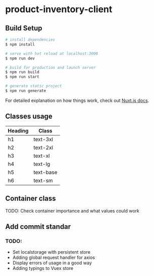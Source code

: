 # product-inventory-client

## Build Setup

```bash
# install dependencies
$ npm install

# serve with hot reload at localhost:3000
$ npm run dev

# build for production and launch server
$ npm run build
$ npm run start

# generate static project
$ npm run generate
```

For detailed explanation on how things work, check out [Nuxt.js docs](https://nuxtjs.org).

## Classes usage
| Heading | Class     |
|---------|-----------|
| h1      | text-3xl  |
| h2      | text-2xl  |
| h3      | text-xl   |
| h4      | text-lg   |
| h5      | text-base |
| h6      | text-sm   |

## Container class
TODO: Check container importance and what values could work

## Add commit standar

### TODO:
- Set localstorage with persistent store
- Adding global request handler for axios
- Display errors of usage in a good way
- Adding typings to Vuex store